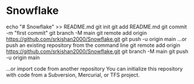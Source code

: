 # Snowflake

echo "# Snowflake" >> README.md
git init
git add README.md
git commit -m "first commit"
git branch -M main
git remote add origin https://github.com/srkishan2000/Snowflake.git
git push -u origin main
…or push an existing repository from the command line
git remote add origin https://github.com/srkishan2000/Snowflake.git
git branch -M main
git push -u origin main

…or import code from another repository
You can initialize this repository with code from a Subversion, Mercurial, or TFS project.

